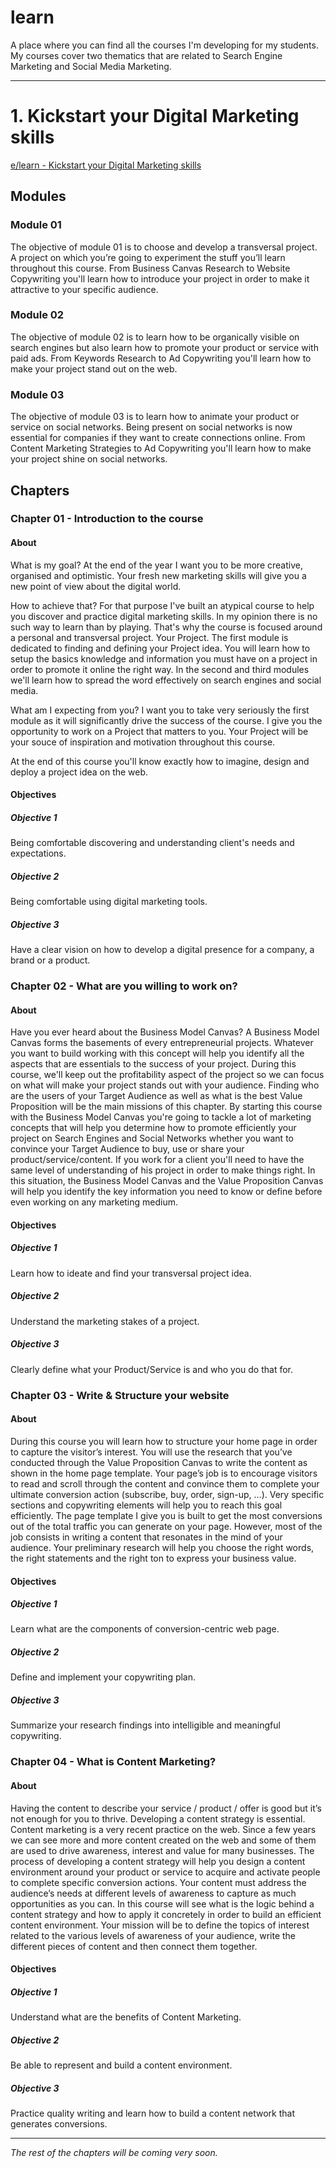 # learn
A place where you can find all the courses I'm developing for my students.
My courses cover two thematics that are related to Search Engine Marketing and Social Media Marketing.


***


# 1. Kickstart your Digital Marketing skills
[e/learn - Kickstart your Digital Marketing skills](https://elechaudel.github.io/learn/app/dist/)


## Modules

### Module 01
The objective of module 01 is to choose and develop a transversal project. A project on which you’re going to experiment the stuff you’ll learn throughout this course. From Business Canvas Research to Website Copywriting you'll learn how to introduce your project in order to make it attractive to your specific audience.

### Module 02
The objective of module 02 is to learn how to be organically visible on search engines but also learn how to promote your product or service with paid ads. From Keywords Research to Ad Copywriting you'll learn how to make your project stand out on the web.

### Module 03
The objective of module 03 is to learn how to animate your product or service on social networks. Being present on social networks is now essential for companies if they want to create connections online. From Content Marketing Strategies to Ad Copywriting you'll learn how to make your project shine on social networks.



## Chapters

### Chapter 01 - Introduction to the course

#### About

What is my goal?
At the end of the year I want you to be more creative, organised and optimistic. Your fresh new marketing skills will give you a new point of view about the digital world.

How to achieve that?
For that purpose I've built an atypical course to help you discover and practice digital marketing skills. In my opinion there is no such way to learn than by playing. That's why the course is focused around a personal and transversal project. Your Project.
The first module is dedicated to finding and defining your Project idea. You will learn how to setup the basics knowledge and information you must have on a project in order to promote it online the right way. In the second and third modules we'll learn how to spread the word effectively on search engines and social media.

What am I expecting from you?
I want you to take very seriously the first module as it will significantly drive the success of the course. I give you the opportunity to work on a Project that matters to you. Your Project will be your souce of inspiration and motivation throughout this course.

At the end of this course you'll know exactly how to imagine, design and deploy a project idea on the web.

#### Objectives

##### Objective 1
Being comfortable discovering and understanding client's needs and expectations.

##### Objective 2
Being comfortable using digital marketing tools.

##### Objective 3
Have a clear vision on how to develop a digital presence for a company, a brand or a product.



### Chapter 02 - What are you willing to work on?

#### About

Have you ever heard about the Business Model Canvas? A Business Model Canvas forms the basements of every entrepreneurial projects. Whatever you want to build working with this concept will help you identify all the aspects that are essentials to the success of your project. During this course, we'll keep out the profitability aspect of the project so we can focus on what will make your project stands out with your audience. Finding who are the users of your Target Audience as well as what is the best Value Proposition will be the main missions of this chapter. By starting this course with the Business Model Canvas you're going to tackle a lot of marketing concepts that will help you determine how to promote efficiently your project on Search Engines and Social Networks whether you want to convince your Target Audience to buy, use or share your product/service/content. If you work for a client you'll need to have the same level of understanding of his project in order to make things right. In this situation, the Business Model Canvas and the Value Proposition Canvas will help you identify the key information you need to know or define before even working on any marketing medium.

#### Objectives

##### Objective 1
Learn how to ideate and find your transversal project idea.

##### Objective 2
Understand the marketing stakes of a project.

##### Objective 3
Clearly define what your Product/Service is and who you do that for.


### Chapter 03 - Write & Structure your website

#### About

During this course you will learn how to structure your home page in order to capture the visitor’s interest. You will use the research that you’ve conducted through the Value Proposition Canvas to write the content as shown in the home page template. Your page’s job is to encourage visitors to read and scroll through the content and convince them to complete your ultimate conversion action (subscribe, buy, order, sign-up, ...). Very specific sections and copywriting elements will help you to reach this goal efficiently. The page template I give you is built to get the most conversions out of the total traffic you can generate on your page. However, most of the job consists in writing a content that resonates in the mind of your audience. Your preliminary research will help you choose the right words, the right statements and the right ton to express your business value.

#### Objectives

##### Objective 1
Learn what are the components of conversion-centric web page.

##### Objective 2
Define and implement your copywriting plan.

##### Objective 3
Summarize your research findings into intelligible and meaningful copywriting.


### Chapter 04 - What is Content Marketing?

#### About

Having the content to describe your service / product / offer is good but it’s not enough for you to thrive. Developing a content strategy is essential. Content marketing is a very recent practice on the web. Since a few years we can see more and more content created on the web and some of them are used to drive awareness, interest and value for many businesses. The process of developing a content strategy will help you design a content environment around your product or service to acquire and activate people to complete specific conversion actions. Your content must address the audience’s needs at different levels of awareness to capture as much opportunities as you can. In this course will see what is the logic behind a content strategy and how to apply it concretely in order to build an efficient content environment. Your mission will be to define the topics of interest related to the various levels of awareness of your audience, write the different pieces of content and then connect them together.

#### Objectives

##### Objective 1
Understand what are the benefits of Content Marketing.

##### Objective 2
Be able to represent and build a content environment.

##### Objective 3
Practice quality writing and learn how to build a content network that generates conversions.


***


_The rest of the chapters will be coming very soon._
